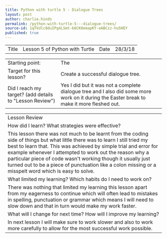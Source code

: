 ```yaml
---
title: Python with turtle 5 - Dialogue Trees
layout: post
author: charlie.hinds
permalink: /python-with-turtle-5---dialogue-trees/
source-id: 1qTkUlc8duIPg4LSmt-k6CK0emapKY-eABCzz-hu5HEY
published: true
---
```

<table>
  <tr>
    <td>Title</td>
    <td>Lesson 5 of Python with Turtle</td>
    <td>Date</td>
    <td>28/3/18</td>
  </tr>
</table>


<table>
  <tr>
    <td>Starting point:</td>
    <td>The </td>
  </tr>
  <tr>
    <td>Target for this lesson?</td>
    <td>Create a successful dialogue tree.</td>
  </tr>
  <tr>
    <td>Did I reach my target? 
(add details to "Lesson Review")</td>
    <td>Yes I did but it was not a complete dialogue tree and I also did some more work on it during the Easter break to make it more fleshed out.</td>
  </tr>
</table>


<table>
  <tr>
    <td>Lesson Review</td>
  </tr>
  <tr>
    <td>How did I learn? What strategies were effective? </td>
  </tr>
  <tr>
    <td> This lesson there was not much to be learnt from the coding side of things but what little there was to learn I still tried my best to learn that. This was achieved by simple trial and error for example whenever I attempted to work out the reason why a particular piece of code wasn't working though it usually just turned out to be a piece of punctuation like a colon missing or a misspelt word which is easy to solve.</td>
  </tr>
  <tr>
    <td>What limited my learning? Which habits do I need to work on? </td>
  </tr>
  <tr>
    <td>     There was nothing that limited my learning this lesson apart from my eagerness to continue which will often lead to mistakes in spelling, punctuation or grammar which means I will need to slow down and that in turn would make my work faster.</td>
  </tr>
  <tr>
    <td>What will I change for next time? How will I improve my learning?</td>
  </tr>
  <tr>
    <td>   In next lesson I will make sure to work slower and also to work more carefully to allow for the  most successful work possible.</td>
  </tr>
</table>


